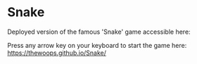 # Snake
Deployed version of the famous 'Snake' game accessible here:

Press any arrow key on your keyboard to start the game here:
https://thewoops.github.io/Snake/
